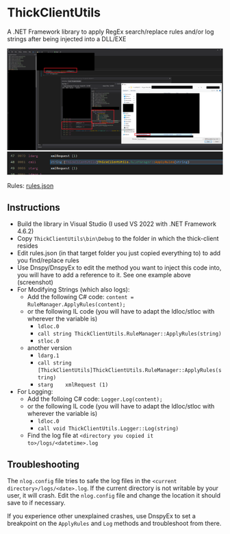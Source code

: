 # ThickClientUtils

A .NET Framework library to apply RegEx search/replace rules and/or log strings after being injected into a DLL/EXE

![](screenshots/Add%20Library.png)
![](screenshots/ILCode.png)

Rules: [rules.json](ThickClientUtils/rules.json)

## Instructions
- Build the library in Visual Studio (I used VS 2022 with .NET Framework 4.6.2)
- Copy `ThickClientUtils\bin\Debug` to the folder in which the thick-client resides
- Edit rules.json (in that target folder you just copied everything to) to add you find/replace rules
- Use Dnspy/DnspyEx to edit the method you want to inject this code into, you will have to add a reference to it. See one example above (screenshot)
- For Modifying Strings (which also logs):
    - Add the following C# code: `content = RuleManager.ApplyRules(content);`
    - or the following IL code (you will have to adapt the ldloc/stloc with wherever the variable is)
        - `ldloc.0`
        - `call	string ThickClientUtils.RuleManager::ApplyRules(string)`
        - `stloc.0`
    - another version
        - `ldarg.1`
        - `call	string [ThickClientUtils]ThickClientUtils.RuleManager::ApplyRules(string)`
        - `starg	xmlRequest (1)`
- For Logging:
  - Add the folloing C# code: `Logger.Log(content);`
  - or the following IL code (you will have to adapt the ldloc/stloc with wherever the variable is)
    - `ldloc.0`
    - `call	void ThickClientUtils.Logger::Log(string)`
  - Find the log file at `<directory you copied it to>/logs/<datetime>.log`
 
## Troubleshooting
The `nlog.config` file tries to safe the log files in the `<current directory>/logs/<date>.log`. If the current directory is not writable by your user, it will crash. Edit the `nlog.config` file and change the location it should save to if necessary.

If you experience other unexplained crashes, use DnspyEx to set a breakpoint on the `ApplyRules` and `Log` methods and troubleshoot from there.
